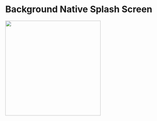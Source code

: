 # Background Native Splash Screen

<img src="https://github.com/Rami-X0/todo/assets/156665608/515bc626-c8c5-44f5-9bce-63f484b99ca2" width="300">

